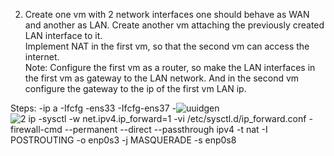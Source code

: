 2. Create one vm with 2 network interfaces one should behave as WAN and another as LAN. Create another vm attaching the previously created LAN interface to it. <br/>
Implement NAT in the first vm, so that the second vm can access the internet.<br/>
Note: Configure the first vm as a router, so make the LAN interfaces in the first vm as gateway to the LAN network. And in the second vm configure the gateway to the ip of the first vm LAN ip.<br/>

Steps:
-ip a 
-Ifcfg -ens33
-Ifcfg-ens37
-![uuidgen](https://user-images.githubusercontent.com/53372486/140005201-bbb8f528-2429-440e-a76c-ab8f02b89b44.png)<br/>
![2 ip](https://user-images.githubusercontent.com/53372486/140005211-ec9c64b6-4cc4-488e-b76e-590cf812efd8.png)
-sysctl -w net.ipv4.ip_forward=1 
-vi /etc/sysctl.d/ip_forward.conf
-firewall-cmd --permanent --direct --passthrough ipv4 -t nat -I POSTROUTING -o enp0s3 -j MASQUERADE -s enp0s8